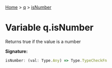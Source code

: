[Home](../../../index.md) &gt; [q](../../q.md) &gt; [isNumber](./isnumber.md)

# Variable q.isNumber

Returns true if the value is a number

<b>Signature:</b>

```typescript
isNumber: (val: Type.Any) => Type.TypeCheckFn
```
